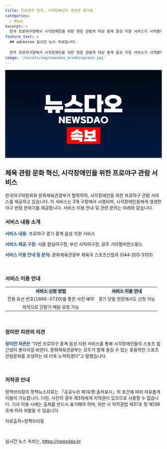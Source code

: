 ```yaml
---
title: 프로야구 현장, 시각장애인의 생생한 즐거움
categories:
  - News
excerpt: >
  한국 프로야구장에서 시각장애인을 위한 현장 관람객 대상 중계 음성 지원 서비스가 시작됐다. 야구팬들은 전용 단말기를 통해 생생한 경기장 분위기를 느끼며 경기를 즐길 수 있다. 중계 음성 지원 서비스를 통해 시각장애인의 스포츠 접근성이 향상되고, 문화체육관광부는 포용적인 스포츠 관람문화 조성에 노력하고 있다. 시각장애인은 사전에 예약하여 단말기를 받거나 현장에서도 신청할 수 있다. 해당 서비스는 더 많은 이용자를 위해 온·오프라인 홍보를 확대할 예정이다.
feature_text: >
  ## adskorea 실시간 뉴스 속보입니다.

  한국 프로야구장에서 시각장애인을 위한 현장 관람객 대상 중계 음성 지원 서비스가 시작됐다. 야구팬들은 전용 단말기를 통해 생생한 경기장 분위기를 느끼며 경기를 즐길 수 있다. 중계 음성 지원 서비스를 통해 시각장애인의 스포츠 접근성이 향상되고, 문화체육관광부는 포용적인 스포츠 관람문화 조성에 노력하고 있다. 시각장애인은 사전에 예약하여 단말기를 받거나 현장에서도 신청할 수 있다. 해당 서비스는 더 많은 이용자를 위해 온·오프라인 홍보를 확대할 예정이다.
image: '/assets/img/newsdao_breakingnews.jpg'
---
```


<p><img src="/assets/img/newsdao_breakingnews.jpg" alt="adskorea 속보" /></p>

<h2 data-ke-size="size26">체육 관람 문화 혁신, 시각장애인을 위한 프로야구 관람 서비스</h2>

<p data-ke-size="size16">한국야구위원회와 문화체육관광부가 협력하여, 시각장애인을 위한 프로야구 관람 서비스를 제공하고 있습니다. 이 서비스는 3개 구장에서 시행되며, 시각장애인들에게 생생한 야구 현장 분위기를 제공합니다. 서비스 이용 안내 및 관련 문의는 아래와 같습니다.</p>

<h3 data-ke-size="size24">서비스 내용 소개</h3>

<p data-ke-size="size16"><b><span style="color: #1a5490;">서비스 내용:</span></b> 프로야구 경기 중계 음성 지원 서비스</p>

<p data-ke-size="size16"><b><span style="color: #1a5490;">서비스 제공 구장:</span></b> 서울 잠실야구장, 부산 사직야구장, 광주 기아챔피언스필드</p>

<p data-ke-size="size16"><b><span style="color: #1a5490;">서비스 이용 안내 및 문의:</span></b> 문화체육관광부 체육국 스포츠산업과 (044-203-3153)</p>

<p data-ke-size="size16">&nbsp;</p>

<h3 data-ke-size="size24">서비스 이용 안내</h3>

<table>
   <tbody>
      <tr>
         <td style="text-align: center; height: 17px;"><b><span style="background-color: #21538527;">서비스 신청 방법</span></b></td>
         <td style="text-align: center; height: 17px;"><b><span style="background-color: #21538527;">서비스 이용 안내</span></b></td>
      </tr>
      <tr>
         <td style="text-align: center; height: 17px;">전용 유선 번호(1666-0720)를 통한 사전 예약</td>
         <td style="text-align: center; height: 17px;">경기 당일 현장에서도 신청 가능</td>
      </tr>
      <tr>
         <td style="text-align: center; height: 17px;">좌석으로 단말기 배달 요청 가능</td>
         <td style="text-align: center; height: 17px;">&nbsp;</td>
      </tr>
   </tbody>
</table>

<p data-ke-size="size16">&nbsp;</p>

<h3 data-ke-size="size24">장미란 차관의 의견</h3>

<p data-ke-size="size16"><b><span style="color: #1a5490;">장미란 차관은</span></b> “이번 프로야구 중계 음성 지원 서비스를 통해 시각장애인들의 스포츠 접근성이 좋아지길 바란다. 문화체육관광부는 모두가 함께 즐길 수 있는 포용적인 스포츠 관람문화를 조성하는 데 더욱 노력하겠다”고 말했습니다.</p>

<p data-ke-size="size16">&nbsp;</p>

<h3 data-ke-size="size24">저작권 안내</h3>

<p data-ke-size="size16">정책브리핑의 정책뉴스자료는 「공공누리 제1유형:출처표시」의 조건에 따라 자유롭게 이용이 가능합니다. 다만, 사진의 경우 제3자에게 저작권이 있으므로 사용할 수 없습니다. 기사 이용 시에는 출처를 반드시 표기해야 하며, 위반 시 저작권법 제37조 및 제138조에 따라 처벌될 수 있습니다.</p>

<p data-ke-size="size16">자료출처=정책브리핑 </p>

<p data-ke-size="size16">&nbsp;</p>
실시간 뉴스 속보는, <a href="https://newsdao.kr" rel="dofollow">https://newsdao.kr</a>


